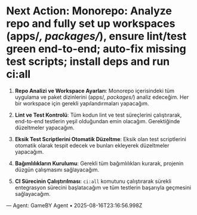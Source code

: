 # Next Action: Monorepo: Analyze repo and fully set up workspaces (apps/*, packages/*), ensure lint/test green end-to-end; auto-fix missing test scripts; install deps and run ci:all

1. **Repo Analizi ve Workspace Ayarları**: Monorepo içerisindeki tüm uygulama ve paket dizinlerini (apps/*, packages/*) analiz edeceğim. Her bir workspace için gerekli yapılandırmaları yapacağım.

2. **Lint ve Test Kontrolü**: Tüm kodun lint ve test süreçlerini çalıştırarak, end-to-end testlerin yeşil olduğundan emin olacağım. Gerektiğinde düzeltmeler yapacağım.

3. **Eksik Test Scriptlerini Otomatik Düzeltme**: Eksik olan test scriptlerini otomatik olarak tespit edecek ve bunları ekleyerek düzeltmeler yapacağım.

4. **Bağımlılıkların Kurulumu**: Gerekli tüm bağımlılıkları kurarak, projenin düzgün çalışmasını sağlayacağım.

5. **CI Sürecinin Çalıştırılması**: `ci:all` komutunu çalıştırarak sürekli entegrasyon sürecini başlatacağım ve tüm testlerin başarıyla geçmesini sağlayacağım.

— Agent: GameBY Agent • 2025-08-16T23:16:56.998Z
